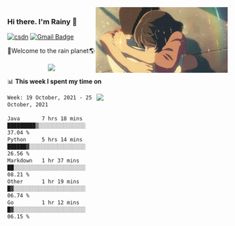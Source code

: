<img  align='right' height="150" src="https://github.com/LikeRainDay/LikeRainDay/blob/master/pic/img_rain_1.gif?raw=true">



### Hi there. I'm Rainy :lemon:

[![csdn](https://img.shields.io/badge/-csdn-c14438?style=flat-square&logo=c&logoColor=white)](https://blog.csdn.net/qq_15807167)
[![Gmail Badge](https://img.shields.io/badge/-gmail-c14438?style=flat-square&logo=Gmail&logoColor=white&link=mailto:houshuai0816@gmail.com)](mailto:houshuai0816@gmail.com)

🚀Welcome to the rain planet🌎

<center>
<img align='center'  src="https://source.unsplash.com/random/1200x600">
</center>

📊 **This week I spent my time on**

<img align='right'   width="300" src="https://github-readme-stats.vercel.app/api?username=LikeRainDay&show_icons=true&title_color=fff&icon_color=79ff97&text_color=9f9f9f&bg_color=151515">

<!--START_SECTION:waka-->
```text
Week: 19 October, 2021 - 25 October, 2021

Java       7 hrs 18 mins   █████████▒░░░░░░░░░░░░░░░   37.04 % 
Python     5 hrs 14 mins   ██████▓░░░░░░░░░░░░░░░░░░   26.56 % 
Markdown   1 hr 37 mins    ██░░░░░░░░░░░░░░░░░░░░░░░   08.21 % 
Other      1 hr 19 mins    █▓░░░░░░░░░░░░░░░░░░░░░░░   06.74 % 
Go         1 hr 12 mins    █▓░░░░░░░░░░░░░░░░░░░░░░░   06.15 % 
```
<!--END_SECTION:waka-->
